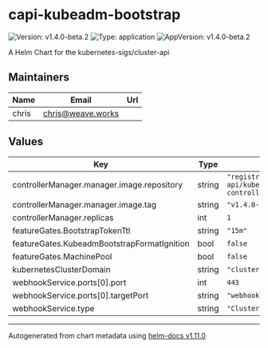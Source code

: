 # capi-kubeadm-bootstrap

![Version: v1.4.0-beta.2](https://img.shields.io/badge/Version-v1.4.0--beta.2-informational?style=flat-square) ![Type: application](https://img.shields.io/badge/Type-application-informational?style=flat-square) ![AppVersion: v1.4.0-beta.2](https://img.shields.io/badge/AppVersion-v1.4.0--beta.2-informational?style=flat-square)

A Helm Chart for the kubernetes-sigs/cluster-api

## Maintainers

| Name | Email | Url |
| ---- | ------ | --- |
| chris | <chris@weave.works> |  |

## Values

| Key | Type | Default | Description |
|-----|------|---------|-------------|
| controllerManager.manager.image.repository | string | `"registry.k8s.io/cluster-api/kubeadm-bootstrap-controller"` |  |
| controllerManager.manager.image.tag | string | `"v1.4.0-beta.2"` |  |
| controllerManager.replicas | int | `1` |  |
| featureGates.BootstrapTokenTtl | string | `"15m"` |  |
| featureGates.KubeadmBootstrapFormatIgnition | bool | `false` |  |
| featureGates.MachinePool | bool | `false` |  |
| kubernetesClusterDomain | string | `"cluster.local"` |  |
| webhookService.ports[0].port | int | `443` |  |
| webhookService.ports[0].targetPort | string | `"webhook-server"` |  |
| webhookService.type | string | `"ClusterIP"` |  |

----------------------------------------------
Autogenerated from chart metadata using [helm-docs v1.11.0](https://github.com/norwoodj/helm-docs/releases/v1.11.0)
